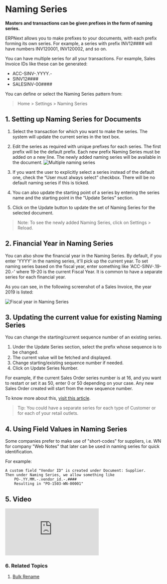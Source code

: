 <!-- add-breadcrumbs -->
# Naming Series

**Masters and transactions can be given prefixes in the form of naming series.**

ERPNext allows you to make prefixes to your documents, with each prefix
forming its own series. For example, a series with prefix INV12#### will have
numbers INV120001, INV120002, and so on.

You can have multiple series for all your transactions. For example, Sales Invoice IDs like these can be generated:

* ACC-SINV-.YYYY.-
* SINV12####
* SALESINV-00####

You can define or select the Naming Series pattern from:

> Home > Settings > Naming Series

## 1. Setting up Naming Series for Documents

1. Select the transaction for which you want to make the series. The system will update the current series in the text box.
2. Edit the series as required with unique prefixes for each series.
  The first prefix will be the default prefix. Each new prefix Naming Series must be added on a new line. The newly added naming series will be available in the document.
  ![Multiple naming series](/docs/v12/assets/img/setup/settings/multiple-naming-series.gif)
  
3. If you want the user to explicitly select a series instead of the default one, check the “User must always select” checkbox.
  There will be no default naming series if this is ticked.

1. You can also update the starting point of a series by entering the series name and the starting point in the “Update Series” section.

1. Click on the Update button to update the set of Naming Series for the selected document.

> Note: To see the newly added Naming Series, click on Settings > Reload.

## 2. Financial Year in Naming Series
You can also show the financial year in the Naming Series. By default, if you enter 'YYYY' in the naming series, it'll pick up the current year. To set naming series based on the fiscal year, enter something like 'ACC-SINV-.19-20.-' where 19-20 is the current Fiscal Year. It is common to have a separate series for each financial year. 

As you can see, in the following screenshot of a Sales Invoice, the year 2019 is listed:

![Fiscal year in Naming Series](/docs/v12/assets/img/setup/settings/year-naming-series.png)


## 3. Updating the current value for existing Naming Series

You can change the starting/current sequence number of an existing series.

1. Under the Update Series section, select the prefix whose sequence is to be changed.
1. The current value will be fetched and displayed.
1. Change starting/existing sequence number if needed.
1. Click on Update Series Number.

For example, if the current Sales Order series number is at 16, and you want to restart or set it as 50, enter 0 or 50 depending on your case. Any new Sales Order created will start from the new sequence number.

To know more about this, [visit this article](/docs/user/manual/en/setting-up/articles/naming-series-current-value).

> Tip: You could have a separate series for each type of Customer or for
each of your retail outlets.

## 4. Using Field Values in Naming Series

Some companies prefer to make use of "short-codes" for suppliers, i.e. WN for company "Web Notes" that later can be used in naming series for quick identification.
 
For example:

    A custom field "Vendor ID" is created under Document: Supplier.
    Then under Naming Series, we allow something like
        PO-.YY.MM.-.vendor_id.-.####
        Resulting in "PO-1503-WN-00001"

## 5. Video
<div>
  <div class='embed-container'>
    <iframe src='https://www.youtube.com/embed//IGyISSfI1qU' frameborder='0' allowfullscreen>
    </iframe>
  </div>
</div>

### 6. Related Topics
1. [Bulk Rename](/docs/user/manual/en/setting-up/settings/bulk-rename)

